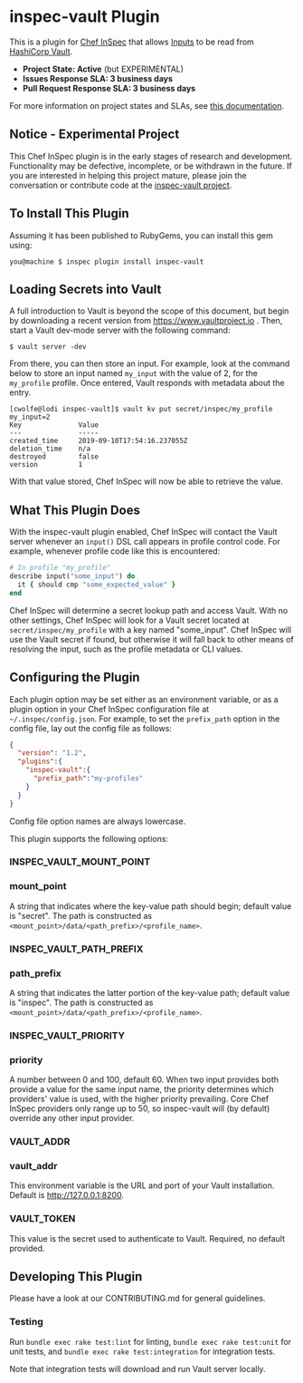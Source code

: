 # inspec-vault Plugin

This is a plugin for [Chef InSpec](https://www.inspec.io/) that allows [Inputs](https://www.inspec.io/docs/reference/inputs/) to be read from [HashiCorp Vault](https://www.vaultproject.io/).

* **Project State: Active** (but EXPERIMENTAL)
* **Issues Response SLA: 3 business days**
* **Pull Request Response SLA: 3 business days**

For more information on project states and SLAs, see [this documentation](https://github.com/chef/chef-oss-practices/blob/master/repo-management/repo-states.md).

## Notice - Experimental Project

This Chef InSpec plugin is in the early stages of research and development. Functionality may be defective, incomplete, or be withdrawn in the future. If you are interested in helping this project mature, please join the conversation or contribute code at the [inspec-vault project](https://github.com/inspec/inspec-vault).

## To Install This Plugin

Assuming it has been published to RubyGems, you can install this gem using:

```
you@machine $ inspec plugin install inspec-vault
```

## Loading Secrets into Vault

A full introduction to Vault is beyond the scope of this document, but begin by downloading a recent version from https://www.vaultproject.io . Then, start a Vault dev-mode server with the following command:

```
$ vault server -dev
```

From there, you can then store an input. For example, look at the command below to store an input named `my_input` with the value of 2, for the `my_profile` profile. Once entered, Vault responds with metadata about the entry.

```
[cwolfe@lodi inspec-vault]$ vault kv put secret/inspec/my_profile my_input=2
Key              Value
---              -----
created_time     2019-09-10T17:54:16.237055Z
deletion_time    n/a
destroyed        false
version          1
```

With that value stored, Chef InSpec will now be able to retrieve the value.

## What This Plugin Does

With the inspec-vault plugin enabled, Chef InSpec will contact the Vault server whenever an `input()` DSL call appears in profile control code. For example, whenever profile code like this is encountered:

```ruby
# In profile "my_profile"
describe input("some_input") do
  it { should cmp "some_expected_value" }
end
```

Chef InSpec will determine a secret lookup path and access Vault. With no other settings, Chef InSpec will look for a Vault secret located at `secret/inspec/my_profile` with a key named "some_input". Chef InSpec will use the Vault secret if found, but otherwise it will fall back to other means of resolving the input, such as the profile metadata or CLI values.

## Configuring the Plugin

Each plugin option may be set either as an environment variable, or as a plugin option in your Chef InSpec configuration file at `~/.inspec/config.json`. For example, to set the `prefix_path` option in the config file, lay out the config file as follows:

```json
{
  "version": "1.2",
  "plugins":{
    "inspec-vault":{
      "prefix_path":"my-profiles"
    }
  }
}
```

Config file option names are always lowercase.

This plugin supports the following options:

### INSPEC_VAULT_MOUNT_POINT

### mount_point

A string that indicates where the key-value path should begin; default value is "secret". The path is constructed as `<mount_point>/data/<path_prefix>/<profile_name>`.

### INSPEC_VAULT_PATH_PREFIX

### path_prefix

A string that indicates the latter portion of the key-value path; default value is "inspec". The path is constructed as `<mount_point>/data/<path_prefix>/<profile_name>`.

### INSPEC_VAULT_PRIORITY

### priority

A number between 0 and 100, default 60. When two input provides both provide a value for the same input name, the priority determines which providers' value is used, with the higher priority prevailing. Core Chef InSpec providers only range up to 50, so inspec-vault will (by default) override any other input provider.

### VAULT_ADDR

### vault_addr

This environment variable is the URL and port of your Vault installation. Default is http://127.0.0.1:8200.

### VAULT_TOKEN

This value is the secret used to authenticate to Vault. Required, no default provided.

## Developing This Plugin

Please have a look at our CONTRIBUTING.md for general guidelines.

### Testing

Run `bundle exec rake test:lint` for linting, `bundle exec rake test:unit` for unit tests, and `bundle exec rake test:integration` for integration tests.

Note that integration tests will download and run Vault server locally.

